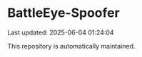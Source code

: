 # BattleEye-Spoofer

Last updated: 2025-06-04 01:24:04

This repository is automatically maintained.
